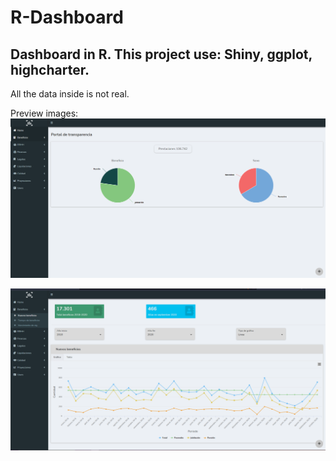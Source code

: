 # R-Dashboard
## Dashboard in R. This project use: Shiny, ggplot, highcharter.
All the data inside is not real.

Preview images:
![Image Dashboard](https://github.com/juanbecher/R-Dashboard/blob/master/dashboard0.png)

![Image Dashboard](https://github.com/juanbecher/R-Dashboard/blob/master/dashboard1.png)
